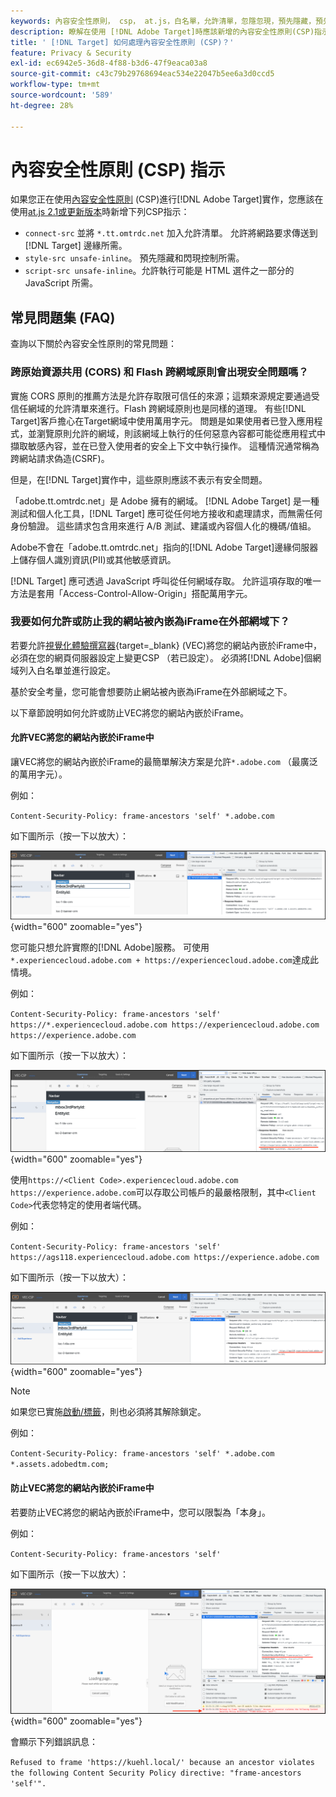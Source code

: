 ```yaml
---
keywords: 內容安全性原則， csp， at.js，白名單，允許清單，忽隱忽現，預先隱藏，預先隱藏，內容安全性原則， iFrame， iframe
description: 瞭解在使用 [!DNL Adobe Target]時應該新增的內容安全性原則(CSP)指示。
title: ' [!DNL Target] 如何處理內容安全性原則 (CSP)？'
feature: Privacy & Security
exl-id: ec6942e5-36d8-4f88-b3d6-47f9eaca03a8
source-git-commit: c43c79b29768694eac534e22047b5ee6a3d0ccd5
workflow-type: tm+mt
source-wordcount: '589'
ht-degree: 28%

---
```


# 內容安全性原則 (CSP) 指示

如果您正在使用[內容安全性原則](https://zh.wikipedia.org/wiki/Content_Security_Policy) (CSP)進行[!DNL Adobe Target]實作，您應該在使用[at.js 2.1或更新版本](../../implement/client-side/atjs/target-atjs-versions.md)時新增下列CSP指示：

* `connect-src` 並將 `*.tt.omtrdc.net` 加入允許清單。 允許將網路要求傳送到 [!DNL Target] 邊緣所需。
* `style-src unsafe-inline`。 預先隱藏和閃現控制所需。
* `script-src unsafe-inline`。允許執行可能是 HTML 選件之一部分的 JavaScript 所需。

## 常見問題集 (FAQ)

查詢以下關於內容安全性原則的常見問題：

### 跨原始資源共用 (CORS) 和 Flash 跨網域原則會出現安全問題嗎？

實施 CORS 原則的推薦方法是允許存取限可信任的來源；這類來源規定要通過受信任網域的允許清單來進行。Flash 跨網域原則也是同樣的道理。 有些[!DNL Target]客戶擔心在Target網域中使用萬用字元。 問題是如果使用者已登入應用程式，並瀏覽原則允許的網域，則該網域上執行的任何惡意內容都可能從應用程式中擷取敏感內容，並在已登入使用者的安全上下文中執行操作。 這種情況通常稱為跨網站請求偽造(CSRF)。

但是，在[!DNL Target]實作中，這些原則應該不表示有安全問題。

「adob&#x200B;&#x200B;e.tt.omtrdc.net」是 Adobe 擁有的網域。 [!DNL Adobe Target] 是一種測試和個人化工具，[!DNL Target] 應可從任何地方接收和處理請求，而無需任何身份驗證。 這些請求包含用來進行 A/B 測試、建議或內容個人化的機碼/值組。

Adobe不會在「adobe.tt.omtrdc.net」指向的[!DNL Adobe Target]邊緣伺服器上儲存個人識別資訊(PII)或其他敏感資訊。

[!DNL Target] 應可透過 JavaScript 呼叫從任何網域存取。 允許這項存取的唯一方法是套用「Access-Control-Allow-Origin」搭配萬用字元。

### 我要如何允許或防止我的網站被內嵌為iFrame在外部網域下？

若要允許[視覺化體驗撰寫器](https://experienceleague.adobe.com/docs/target/using/experiences/vec/visual-experience-composer.html?lang=zh-Hant){target=_blank} (VEC)將您的網站內嵌於iFrame中，必須在您的網頁伺服器設定上變更CSP （若已設定）。 必須將[!DNL Adobe]個網域列入白名單並進行設定。

基於安全考量，您可能會想要防止網站被內嵌為iFrame在外部網域之下。

以下章節說明如何允許或防止VEC將您的網站內嵌於iFrame。

#### 允許VEC將您的網站內嵌於iFrame中

讓VEC將您的網站內嵌於iFrame的最簡單解決方案是允許`*.adobe.com` （最廣泛的萬用字元）。

例如：

`Content-Security-Policy: frame-ancestors 'self' *.adobe.com`

如下圖所示（按一下以放大）：


![CSP具有最廣泛的萬用字元](/help/dev/before-implement/privacy/assets/csp-adobe.png){width="600" zoomable="yes"}

您可能只想允許實際的[!DNL Adobe]服務。 可使用`*.experiencecloud.adobe.com + https://experiencecloud.adobe.com`達成此情境。

例如：

`Content-Security-Policy: frame-ancestors 'self' https://*.experiencecloud.adobe.com https://experiencecloud.adobe.com https://experience.adobe.com`

如下圖所示（按一下以放大）：

![CSP與ExperienceCloud限定範圍](/help/dev/before-implement/privacy/assets/csp-experiencecloud.png){width="600" zoomable="yes"}

使用`https://<Client Code>.experiencecloud.adobe.com https://experience.adobe.com`可以存取公司帳戶的最嚴格限制，其中`<Client Code>`代表您特定的使用者端代碼。

例如：

`Content-Security-Policy: frame-ancestors 'self'  https://ags118.experiencecloud.adobe.com https://experience.adobe.com`

如下圖所示（按一下以放大）：

![CSP的clientcode範圍是](/help/dev/before-implement/privacy/assets/csp-clientcode.png){width="600" zoomable="yes"}

>[!NOTE]
>
>如果您已實施[啟動/標籤](/help/dev/implement/client-side/atjs/how-to-deployatjs/implement-target-using-adobe-launch.md)，則也必須將其解除鎖定。
>
>例如：
>
> `Content-Security-Policy: frame-ancestors 'self' *.adobe.com *.assets.adobedtm.com;`

#### 防止VEC將您的網站內嵌於iFrame中

若要防止VEC將您的網站內嵌於iFrame中，您可以限製為「本身」。

例如：

`Content-Security-Policy: frame-ancestors 'self'`

如下圖所示（按一下以放大）：

![CSP錯誤](/help/dev/before-implement/privacy/assets/csp-error.png){width="600" zoomable="yes"}

會顯示下列錯誤訊息：

`Refused to frame 'https://kuehl.local/' because an ancestor violates the following Content Security Policy directive: "frame-ancestors 'self'".`

